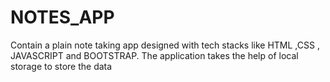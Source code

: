 # NOTES_APP
Contain a plain note taking app designed with tech stacks like HTML ,CSS , JAVASCRIPT and BOOTSTRAP. The application takes the help of local storage to store the data
